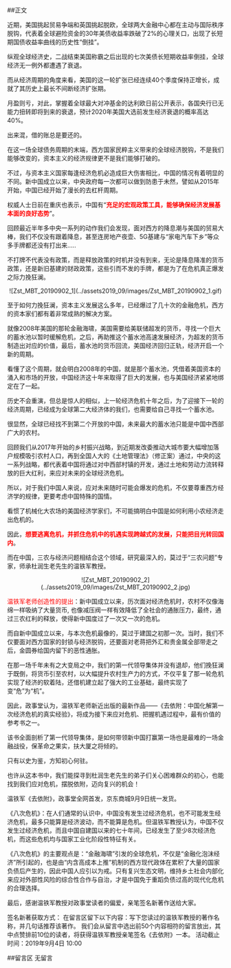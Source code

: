 ##正文

近期，美国挑起贸易争端和英国挑起脱欧，全球两大金融中心都在主动与国际秩序脱钩，代表着全球避险资金的30年美债收益率跌破了2%的心理关口，出现了长短期国债收益率曲线的历史性“倒挂”。
 
纵观全球经济史，二战结束美国称霸之后出现的七次美债长短期收益率倒挂，全球经济无一例外都遭遇了衰退。
 
而从经济周期的角度来看，美国的这一轮扩张已经连续40个季度保持正增长，成就了其历史上最长不间断经济扩张期。
 
月盈则亏，对此，掌握着全球最大对冲基金的达利欧日前公开表示，各国央行已无能力扭转即将到来的衰退，预计2020年美国大选前发生经济衰退的概率高达40%。
 
出来混，借的账总是要还的。
 
在这一场全球债务周期的末端，西方国家民粹主义带来的全球经济脱钩，不是我们能够改变的，资本主义的经济规律更不是我们能够打破的。
 
不过，与资本主义国家每逢经济危机必造成巨大伤害相比，中国的情况有着明显的不同。新中国成立以来，中央政府每一次都可以做到防患于未然，譬如从2015年开始，中国已经开始了漫长的去杠杆周期。
 
权威人士日前在重庆也表示，中国有“<font color="red">**充足的宏观政策工具，能够确保经济发展基本面的良好态势**</font>”。
 
回顾最近半年多中央一系列的动作我们会发现，面对西方的降息潮与美国的贸易大棒，我们不仅没有跟着降息，甚至连房地产夜壶、5G基建与“家电汽车下乡”等众多手牌都还没有打出来.....
 
不打牌不代表没有政策，而是释放政策的时机并没有到来，无论是降息降准的货币政策，还是新旧基建的财政政策，这些引而不发的手牌，都是为了在危机真正爆发之际力挽狂澜。

 <div align="center">![Zst_MBT_20190902_1](../assets2019_09/images/Zst_MBT_20190902_1.gif)</div>

至于如何力挽狂澜，资本主义发展这么多年，已经爆过了几十次的金融危机，西方的资本家们都有着非常成熟的解决方案。
 
就像2008年美国的那轮金融海啸，美国需要给美联储超发的货币，寻找一个巨大的蓄水池以暂时缓解危机，之后，再助推这个蓄水池高速发展经济，为超发的货币制造出对应的价值，最后，蓄水池的货币回流，美国经济回归正轨，经济开启一个新的周期。
 
看懂了这个周期，就会明白2008年的中国，就是那个蓄水池，凭借着美国资本的涌入和市场的开放，中国经济这十年来取得了巨大的发展，也与美国经济紧紧地绑定在了一起。
 
历史不会重演，但总是惊人的相似，上一轮经济危机十年之后，为了迎接下一轮的经济周期，已经成为全球第二大经济体的我们，也需要给自己寻找一个蓄水池。
 
很显然，全球已经找不到第二个开放的中国，未来最大的蓄水池只能是中国中西部广大的农村。
 
回顾我们从2017年开始的乡村振兴战略，到近期发改委推动大城市要大幅增加落户规模吸引农村人口，再到全国人大的《土地管理法》（修正案）通过，中央的这一系列战略，都代表着中国将通过对中西部村镇的开发，通过土地和劳动力流转释放的巨大红利，来应对未来的全球经济危机。
 
所以，对于我们中国人来说，应对未来随时可能会爆发的危机，不仅要尊重西方经济学的规律，更要考虑中国特殊的国情。
 
看惯了机械化大农场的美国经济学家们，不可能搞明白中国是如何利用小农经济走出危机的。
 
因此，<font color="red">**想要逃离危机，并抓住危机中的机遇实现跨越式的发展，只能把目光转回国内**</font>。
 
而在中国，三农与经济问题相结合这个领域，研究最深入的，莫过于“三农问题”专家，师承杜润生老先生的温铁军教授。

 <div align="center">![Zst_MBT_20190902_2](../assets2019_09/images/Zst_MBT_20190902_2.jpg)</div>

<font color="red">温铁军老师创造性的提出</font>：新中国成立以来，历次面对经济危机时，农村不仅像海绵一样吸纳了大量货币, 也像减压阀一样有效降低了全社会的通胀压力，最终，通过三农红利的释放，使得新中国度过了一次又一次的危机。
 
而自新中国成立以来，与本次危机最像的，莫过于建国之初那一次。当时，我们不仅要面对西方国家的封锁与经济脱钩，还要面对老蒋把外汇和贵金属全部带走之后，金圆券给国内留下的恶性通胀。
 
在那一场千年未有之大变局之中，我们的第一代领导集体并没有退却，他们挽狂澜于既倒，将货币引至农村，以大幅提升农村生产力的方式，不仅平复了那一轮危机实现了经济的软着陆，还借机建立起了强大的工业基础，最终实现了变“危”为“机”。
 
因此，政事堂认为，温铁军老师新近出版的最新作品——《去依附：中国化解第一次经济危机的真实经验》，将成为接下来应对危机、把握机遇过程中，最有价值的参考书之一。
 
该书全面剖析了第一代领导集体，是如何带领新中国打赢第一场也是最难的一场金融战役，保革命之果实，扶大厦之将倾的。

只有以史为鉴，方知初心何驻。
 
也许从这本书中，我们能探寻到杜润生老先生的弟子们关心困难群众的初心，也能找到我们应对危机，摆脱依附，迈向复兴的机会！

温铁军《去依附》，政事堂全网首发，京东商城9月9日统一发货。

《八次危机》：在人们通常的认识中，中国没有发生过经济危机，也不可能发生经济危机，最多只能算是经济波动，而不能算是危机。但温铁军教授认为，中国不仅发生过经济危机，而且中国自建国以来的七十年间，已经发生了至少8次经济危机，而这些危机均与国家工业化阶段性特征有关。
    
《八次危机》的主要观点是：“金融海啸”引发的全球危机，不仅是“金融化泡沫经济”所引起的，也是由“内含高成本上推”机制的西方现代政体在累积了大量的国家负债后产生的，因此中国人应引以为戒。只有复兴生态文明，维持乡土社会内部化来应对外部性风险的综合性合作与自治，才是中国免于重蹈负债过高的现代化危机的合理选择。

最后，感谢温铁军教授对政事堂读者的偏爱，亲笔签名新著作送给大家。

签名新著获取方式：
在留言区留下以下内容：写下您读过的温铁军教授的著作名称，并几句话推荐该著作。
我们会从留言中选出前50个内容相符的留言放出，其中点赞排前10位的读者，将获得温铁军教授亲笔签名《去依附》一本。
活动截止时间：2019年9月4日 10:00

##留言区
 无留言